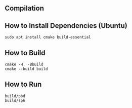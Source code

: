 Compilation
-----------

## How to Install Dependencies (Ubuntu)

    sudo apt install cmake build-essential

## How to Build

    cmake -H. -Bbuild
    cmake --build build

## How to Run

    build/pbd
    build/sph

